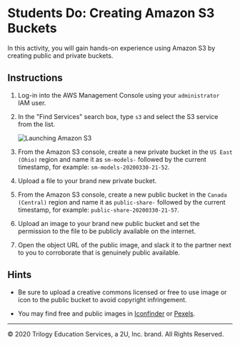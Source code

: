 # Students Do: Creating Amazon S3 Buckets

In this activity, you will gain hands-on experience using Amazon S3 by creating public and private buckets.

## Instructions

1. Log-in into the AWS Management Console using your `administrator` IAM user.

2. In the "Find Services" search box, type `s3` and select the S3 service from the list.

    ![Launching Amazon S3](Images/amazon-s3-launch.png)

3. From the Amazon S3 console, create a new private bucket in the `US East (Ohio)` region and name it as `sm-models-` followed by the current timestamp, for example: `sm-models-20200330-21-52`.

4. Upload a file to your brand new private bucket.

5. From the Amazon S3 console, create a new public bucket in the `Canada (Central)` region and name it as `public-share-` followed by the current timestamp, for example: `public-share-20200330-21-57`.

6. Upload an image to your brand new public bucket and set the permission to the file to be publicly available on the internet.

7. Open the object URL of the public image, and slack it to the partner next to you to corroborate that is genuinely public available.

## Hints

* Be sure to upload a creative commons licensed or free to use image or icon to the public bucket to avoid copyright infringement.

* You may find free and public images in [Iconfinder](https://www.iconfinder.com/) or [Pexels](https://www.pexels.com/).

---

© 2020 Trilogy Education Services, a 2U, Inc. brand. All Rights Reserved.
